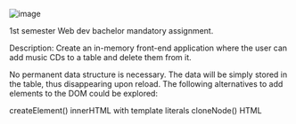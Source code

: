 ![image](https://github.com/user-attachments/assets/52cc2687-9898-481b-8d49-13d12e99c84b)

1st semester Web dev bachelor mandatory assignment. 

Description: 
Create an in-memory front-end application where the user can add music CDs to a table and delete them from it.

No permanent data structure is necessary. The data will be simply stored in the table, thus disappearing upon reload.
The following alternatives to add elements to the DOM could be explored:

createElement()
innerHTML with template literals
cloneNode()
HTML <template>
Notice that all of them have their pros and cons.

Example from lecturer of what the site could look like:
![image](https://github.com/user-attachments/assets/58263db7-37de-4b0e-99ae-d1ac2850f1c1)
